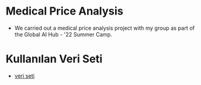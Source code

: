 # Medical Price Analysis
* We carried out a medical price analysis project with my group as part of the Global AI Hub - '22 Summer Camp.

# Kullanılan Veri Seti
- [veri seti](https://www.kaggle.com/datasets/mirichoi0218/insurance)
